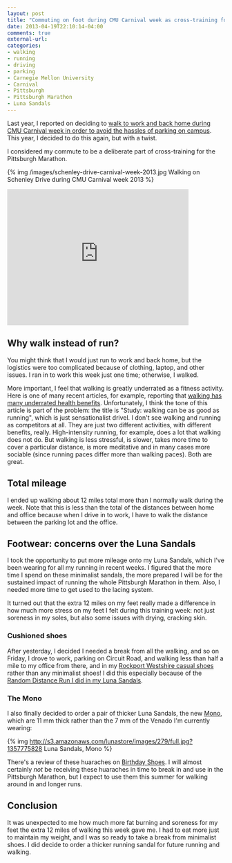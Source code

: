 ```yaml
---
layout: post
title: "Commuting on foot during CMU Carnival week as cross-training for the Pittsburgh Marathon"
date: 2013-04-19T22:10:14-04:00
comments: true
external-url: 
categories:
- walking
- running
- driving
- parking
- Carnegie Mellon University
- Carnival
- Pittsburgh
- Pittsburgh Marathon
- Luna Sandals
---
```

Last year, I reported on deciding to [walk to work and back home during CMU Carnival week in order to avoid the hassles of parking on campus](/blog/2012/04/16/one-week-of-commuting-on-foot-because-of-cmu-carnival/). This year, I decided to do this again, but with a twist.

I considered my commute to be a deliberate part of cross-training for the Pittsburgh Marathon.

{% img /images/schenley-drive-carnival-week-2013.jpg Walking on Schenley Drive during CMU Carnival week 2013 %}

<iframe width="420" height="315" src="http://www.youtube.com/embed/2YjLH7SIHaQ" frameborder="0" allowfullscreen></iframe>

<!--more-->

## Why walk instead of run?

You might think that I would just run to work and back home, but the logistics were too complicated because of clothing, laptop, and other issues. I ran in to work this week just one time; otherwise, I walked.

More important, I feel that walking is greatly underrated as a fitness activity. Here is one of many recent articles, for example, reporting that [walking has many underrated health benefits](http://www.theatlantic.com/health/archive/2013/04/study-walking-can-be-as-good-as-running/274738/). Unfortunately, I think the tone of this article is part of the problem: the title is "Study: walking can be as good as running", which is just sensationalist drivel. I don't see walking and running as competitors at all. They are just two different activities, with different benefits, really. High-intensity running, for example, does a lot that walking does not do. But walking is less stressful, is slower, takes more time to cover a particular distance, is more meditative and in many cases more sociable (since running paces differ more than walking paces). Both are great.

## Total mileage

I ended up walking about 12 miles total more than I normally walk during the week. Note that this is less than the total of the distances between home and office because when I drive in to work, I have to walk the distance between the parking lot and the office.

## Footwear: concerns over the Luna Sandals

I took the opportunity to put more mileage onto my Luna Sandals, which I've been wearing for all my running in recent weeks. I figured that the more time I spend on these minimalist sandals, the more prepared I will be for the sustained impact of running the whole Pittsburgh Marathon in them. Also, I needed more time to get used to the lacing system.

It turned out that the extra 12 miles on my feet really made a difference in how much more stress on my feet I felt during this training week: not just soreness in my soles, but also some issues with drying, cracking skin.

### Cushioned shoes

After yesterday, I decided I needed a break from all the walking, and so on Friday, I drove to work, parking on Circuit Road, and walking less than half a mile to my office from there, and in my [Rockport Westshire casual shoes](http://www.amazon.com/Rockport-Mens-Westshire-Oxford-Black/dp/B000VRUX54) rather than any minimalist shoes! I did this especially because of the [Random Distance Run I did in my Luna Sandals](/blog/2013/04/19/going-out-too-fast-yet-again-in-my-third-random-distance-run/).

### The Mono

I also finally decided to order a pair of thicker Luna Sandals, the new [Mono](http://www.lunasandals.com/products/37-mono), which are 11 mm thick rather than the 7 mm of the Venado I'm currently wearing:

{% img http://s3.amazonaws.com/lunastore/images/279/full.jpg?1357775828 Luna Sandals, Mono %}

There's a review of these huaraches on [Birthday Shoes](http://birthdayshoes.com/luna-mono-huaraches-barefoot-sandals-review). I will almost certainly *not* be receiving these huaraches in time to break in and use in the Pittsburgh Marathon, but I expect to use them this summer for walking around in and longer runs.

## Conclusion

It was unexpected to me how much more fat burning and soreness for my feet the extra 12 miles of walking this week gave me. I had to eat more just to maintain my weight, and I was so ready to take a break from minimalist shoes. I did decide to order a thicker running sandal for future running and walking.
